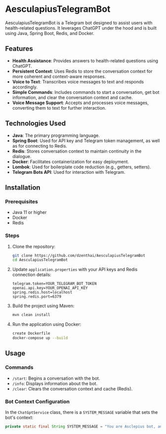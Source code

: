 # AesculapiusTelegramBot

AesculapiusTelegramBot is a Telegram bot designed to assist users with health-related questions. It leverages ChatGPT under the hood and is built using Java, Spring Boot, Redis, and Docker.

## Features

- **Health Assistance**: Provides answers to health-related questions using ChatGPT.
- **Persistent Context**: Uses Redis to store the conversation context for more coherent and context-aware responses.
- **Voice to Text**: Transcribes voice messages to text and responds accordingly.
- **Simple Commands**: Includes commands to start a conversation, get bot information, and clear the conversation context and cache.
- **Voice Message Support**: Accepts and processes voice messages, converting them to text for further interaction.

## Technologies Used

- **Java**: The primary programming language.
- **Spring Boot**: Used for API key and Telegram token management, as well as for connecting to Redis.
- **Redis**: Stores conversation context to maintain continuity in the dialogue.
- **Docker**: Facilitates containerization for easy deployment.
- **Lombok**: Used for boilerplate code reduction (e.g., getters, setters).
- **Telegram Bots API**: Used for interaction with Telegram.

## Installation

### Prerequisites

- Java 11 or higher
- Docker
- Redis

### Steps

1. Clone the repository:
    ```bash
    git clone https://github.com/dzenthai/AesculapiusTelegramBot
    cd AesculapiusTelegramBot
    ```

2. Update `application.properties` with your API keys and Redis connection details:
    ```properties
    telegram.token=YOUR_TELEGRAM_BOT_TOKEN
    openai.api.key=YOUR_OPENAI_API_KEY
    spring.redis.host=localhost
    spring.redis.port=6379
    ```

3. Build the project using Maven:
    ```bash
    mvn clean install
    ```

4. Run the application using Docker:
    ```bash
    create Dockerfile
    docker-compose up --build
    ```

## Usage

### Commands

- `/start`: Begins a conversation with the bot.
- `/info`: Displays information about the bot.
- `/clear`: Clears the conversation context and cache (Redis).

### Bot Context Configuration

In the `ChatGptService` class, there is a `SYSTEM_MESSAGE` variable that sets the bot's context:
```java
private static final String SYSTEM_MESSAGE = "You are Asclepius bot, and your task is to answer questions related to human health. If the question is not related to health, politely explain that you can only help with health-related questions and do not answer other questions.";
